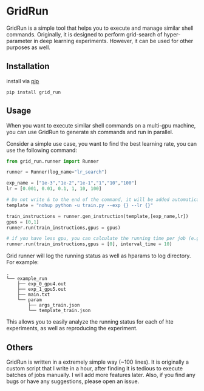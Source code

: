# GridRun
GridRun is a simple tool that helps you to execute and manage similar shell commands. Originally, it is designed to perform grid-search of hyper-parameter in deep learning experiments. However, it can be used for other purposes as well. 


## Installation
install via [pip](https://pip.pypa.io/en/stable/installing/)
```
pip install grid_run
```

## Usage
When you want to execute similar shell commands on a multi-gpu machine, you can use GridRun to generate sh commands and run in parallel. 

Consider a simple use case, you want to find the best learning rate, you can use the following command:

```Python
from grid_run.runner import Runner

runner = Runner(log_name="lr_search")

exp_name = ["1e-3","1e-2","1e-1","1","10","100"]
lr = [0.001, 0.01, 0.1, 1, 10, 100]

# Do not write & to the end of the command, it will be added automatically.
template = "nohup python -u train.py --exp {} --lr {}" 

train_instructions = runner.gen_instruction(template,[exp_name,lr])
gpus = [0,1] 
runner.run(train_instructions,gpus = gpus)

# if you have less gpu, you can calculate the running time per job (e.g., 10 min), and run in sequence.
runner.run(train_instructions,gpus = [0], interval_time = 10)
```

Grid runner will log the running status as well as hparams to log directory. For example:
```
.
└── example_run
    ├── exp_0_gpu4.out
    ├── exp_1_gpu5.out
    ├── main.txt
    └── param
        ├── args_train.json
        └── template_train.json
```

This allows you to easily analyze the running status for each of hte experiments, as well as reproducing the experiment.

## Others
GridRun is written in a extremely simple way (~100 lines). It is originally a custom script that I write in a hour, after finding it is tedious to execute batches of jobs manually. I will add more features later. Also, if you find any bugs or have any suggestions, please open an issue.
